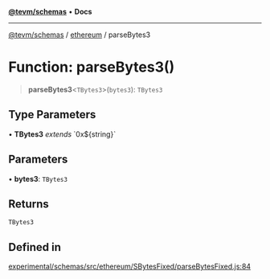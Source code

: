 [**@tevm/schemas**](../../README.md) • **Docs**

***

[@tevm/schemas](../../modules.md) / [ethereum](../README.md) / parseBytes3

# Function: parseBytes3()

> **parseBytes3**\<`TBytes3`\>(`bytes3`): `TBytes3`

## Type Parameters

• **TBytes3** *extends* \`0x$\{string\}\`

## Parameters

• **bytes3**: `TBytes3`

## Returns

`TBytes3`

## Defined in

[experimental/schemas/src/ethereum/SBytesFixed/parseBytesFixed.js:84](https://github.com/evmts/tevm-monorepo/blob/main/experimental/schemas/src/ethereum/SBytesFixed/parseBytesFixed.js#L84)
